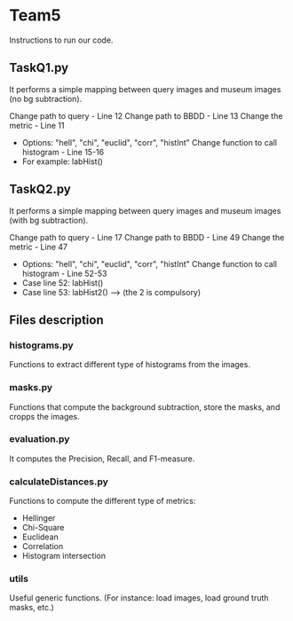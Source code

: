 # Team5

Instructions to run our code.

## TaskQ1.py

It performs a simple mapping between query images and museum images (no bg subtraction). 

Change path to query - Line 12
Change path to BBDD - Line 13
Change the metric - Line 11
- Options: "hell", "chi", "euclid", "corr", "histInt"
Change function to call histogram - Line 15-16
- For example: labHist()

## TaskQ2.py

It performs a simple mapping between query images and museum images (with bg subtraction). 

Change path to query - Line 17
Change path to BBDD - Line 49
Change the metric - Line 47
- Options: "hell", "chi", "euclid", "corr", "histInt"
Change function to call histogram - Line 52-53
- Case line 52: labHist()
- Case line 53: labHist2() --> (the 2 is compulsory)


## Files description

### histograms.py

Functions to extract different type of histograms from the images.

### masks.py

Functions that compute the background subtraction, store the masks, and cropps the images.

### evaluation.py

It computes the Precision, Recall, and F1-measure.

### calculateDistances.py

Functions to compute the different type of metrics:
- Hellinger
- Chi-Square
- Euclidean
- Correlation
- Histogram intersection

### utils

Useful generic functions. (For instance: load images, load ground truth masks, etc.)